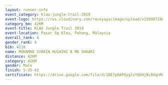 ```yaml
---
layout: runner-info 
event_category: klau-jungle-trail-2019 
event-logo: https://res.cloudinary.com/raceyaya/image/upload/v1569072808/logo/klau-image_qwwxyw.png
category_km: 42KM 
event-title: KLAU Jungle Trail 2019 
event-location: Pasar Sg Klau, Pahang, Malaysia 
overall_rank: 4
gender_rank: 4
bib: 4218
name: MOHAMAD SYARIN HUSAINI B MD SHAARI
distance: 42KM
category: 42KM
gender: Male
finish: 5-35-43
certificate: https://drive.google.com/file/d/1DEfpOAPQyglzYQGHjBc8OqnMqsQUaUso/view?usp=sharing
---
```

